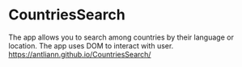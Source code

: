 # CountriesSearch
The app allows you to search among countries by their language or location. The app uses DOM to interact with user.
https://antliann.github.io/CountriesSearch/